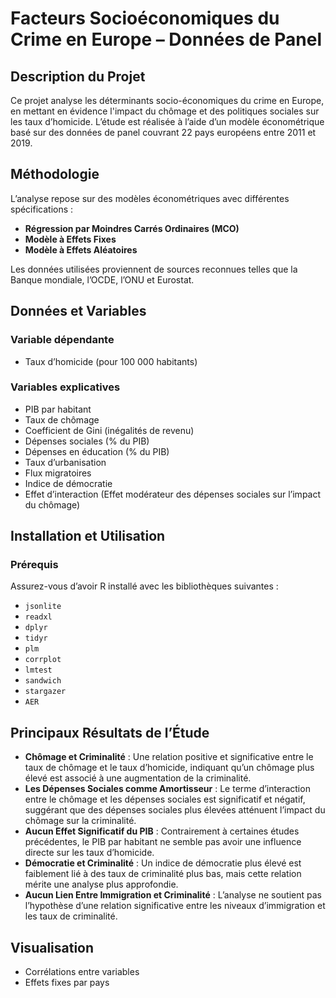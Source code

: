 # Facteurs Socioéconomiques du Crime en Europe – Données de Panel

## Description du Projet  
Ce projet analyse les déterminants socio-économiques du crime en Europe, en mettant en évidence l'impact du chômage et des politiques sociales sur les taux d’homicide. L’étude est réalisée à l’aide d’un modèle économétrique basé sur des données de panel couvrant 22 pays européens entre 2011 et 2019.  

## Méthodologie  
L’analyse repose sur des modèles économétriques avec différentes spécifications :  
- **Régression par Moindres Carrés Ordinaires (MCO)**  
- **Modèle à Effets Fixes**  
- **Modèle à Effets Aléatoires**  

Les données utilisées proviennent de sources reconnues telles que la Banque mondiale, l’OCDE, l’ONU et Eurostat.  

## Données et Variables  
### Variable dépendante  
- Taux d’homicide (pour 100 000 habitants)  

### Variables explicatives  
- PIB par habitant  
- Taux de chômage  
- Coefficient de Gini (inégalités de revenu)  
- Dépenses sociales (% du PIB)  
- Dépenses en éducation (% du PIB)  
- Taux d’urbanisation  
- Flux migratoires  
- Indice de démocratie  
- Effet d’interaction (Effet modérateur des dépenses sociales sur l’impact du chômage)  

## Installation et Utilisation  
### Prérequis  
Assurez-vous d’avoir R installé avec les bibliothèques suivantes :  
- `jsonlite`  
- `readxl`  
- `dplyr`  
- `tidyr`  
- `plm`  
- `corrplot`  
- `lmtest`  
- `sandwich`  
- `stargazer`  
- `AER`  

## Principaux Résultats de l’Étude  
- **Chômage et Criminalité** : Une relation positive et significative entre le taux de chômage et le taux d’homicide, indiquant qu’un chômage plus élevé est associé à une augmentation de la criminalité.  
- **Les Dépenses Sociales comme Amortisseur** : Le terme d’interaction entre le chômage et les dépenses sociales est significatif et négatif, suggérant que des dépenses sociales plus élevées atténuent l’impact du chômage sur la criminalité.  
- **Aucun Effet Significatif du PIB** : Contrairement à certaines études précédentes, le PIB par habitant ne semble pas avoir une influence directe sur les taux d’homicide.  
- **Démocratie et Criminalité** : Un indice de démocratie plus élevé est faiblement lié à des taux de criminalité plus bas, mais cette relation mérite une analyse plus approfondie.  
- **Aucun Lien Entre Immigration et Criminalité** : L’analyse ne soutient pas l’hypothèse d’une relation significative entre les niveaux d’immigration et les taux de criminalité.  

## Visualisation  
- Corrélations entre variables  
- Effets fixes par pays  

